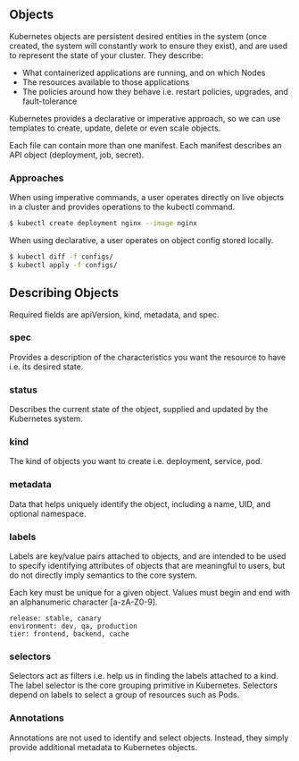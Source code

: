 ## Objects

Kubernetes objects are persistent desired entities in the system (once created, the system will constantly work to ensure they exist), and are used to represent the state of your cluster. They describe:

- What containerized applications are running, and on which Nodes
- The resources available to those applications
- The policies around how they behave i.e. restart policies, upgrades, and fault-tolerance

Kubernetes provides a declarative or imperative approach, so we can use templates to create, update, delete or even scale objects.

Each file can contain more than one manifest. Each manifest describes an API object (deployment, job, secret).

### Approaches

When using imperative commands, a user operates directly on live objects in a cluster and provides operations to the kubectl command.

```bash
$ kubectl create deployment nginx --image nginx
```

When using declarative, a user operates on object config stored locally.

```bash
$ kubectl diff -f configs/
$ kubectl apply -f configs/
```

## Describing Objects

Required fields are apiVersion, kind, metadata, and spec.

### spec

Provides a description of the characteristics you want the resource to have i.e. its desired state.

### status

Describes the current state of the object, supplied and updated by the Kubernetes system.

### kind

The kind of objects you want to create i.e. deployment, service, pod.

### metadata

Data that helps uniquely identify the object, including a name, UID, and optional namespace.

### labels

Labels are key/value pairs attached to objects, and are intended to be used to specify identifying attributes of objects that are meaningful to users, but do not directly imply semantics to the core system.

Each key must be unique for a given object. Values must begin and end with an alphanumeric character [a-zA-Z0-9].

```
release: stable, canary
environment: dev, qa, production
tier: frontend, backend, cache
```

### selectors

Selectors act as filters i.e. help us in finding the labels attached to a kind. The label selector is the core grouping primitive in Kubernetes. Selectors depend on labels to select a group of resources such as Pods.

### Annotations

Annotations are not used to identify and select objects. Instead, they simply provide additional metadata to Kubernetes objects.
